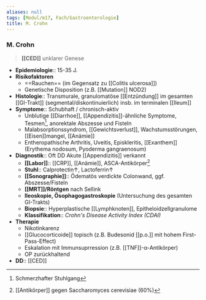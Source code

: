 ```yaml
---
aliases: null
tags: [Modul/m17, Fach/Gastroenterologie]
title: M. Crohn
---
```

### M. Crohn
> **[[CED]]** unklarer Genese
- **Epidemiologie**:: 15-35 J.
- **Risikofaktoren**
	- ==Rauchen== (im Gegensatz zu [[Colitis ulcerosa]])
	- Genetische Disposition (z.B. [[Mutation]] NOD2)
- **Histologie**:: Transmurale, granulomatöse [[Entzündung]] im gesamten [[GI-Trakt]] (segmental/diskontinuierlich) insb. im terminalen [[Ileum]]
- **Symptome**:: Schubhaft / chronisch-aktiv
	- Unblutige [[Diarrhoe]], [[Appendizitis]]-ähnliche Symptome, Tesmen[^1], anorektale Abszesse und Fisteln
	- Malabsorptionssyndrom, [[Gewichtsverlust]], Wachstumsstörungen, [[Eisen]]mangel, [[Anämie]]
	- Entheropathische Arthritis, Uveitis, Episkleritis, [[Exanthem]] (Erythema nodosum, Pyoderma gangraenosum)
- **Diagnostik**:: Oft DD Akute [[Appendizitis]] verkannt
	- **[[Labor]]**:: [[CRP]], [[Anämie]], ASCA-Antikörper[^2]
	- **Stuhl**:: Calprotectin↑, Lactoferrin↑ 
	- **[[Sonographie]]**:: Ödematös verdickte Colonwand, ggf. Abszesse/Fisteln
	- **[[MRT]]/Röntgen** nach Sellink
	- **Ileoskopie, Ösophagogastroskopie** (Untersuchung des gesamten GI-Trakts)
	- **Biopsie**:: Hyperplastische [[Lymphknoten]], Epitheloidzellgranulome
	- **Klassifikation**:: *Crohn's Disease Activity Index (CDAI)*
- **Therapie**
	- Nikotinkarenz
	- [[Glucocorticoide]] topisch (z.B. Budesonid [[p.o.]] mit hohem First-Pass-Effect)
	- Eskalation mit Immunsuprression (z.B. [[TNF]]-α-Antikörper)
	- OP zurückhaltend
- **DD**:: [[CED]]

[^1]: Schmerzhafter Stuhlgang
[^2]: [[Antikörper]] gegen Saccharomyces cerevisiae (60%)